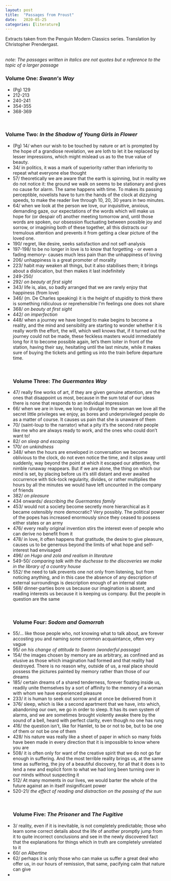 ```yaml
---
layout: post
title:  "Passages from Proust"
date:   2020-05-25
categories: [literature]
---
```


Extracts taken from the Penguin Modern Classics series. Translation by Christopher Prendergast.

<br>
<i> note: The passages written in italics are not quotes but a reference to the topic of a larger passage </i>

<h3>Volume One: <i>Swann's Way</i></h3>
<ul>
  <li>(Pg) 129</li>
  <li>212-213</li>
  <li>240-241</li>
  <li>354-355</li>
  <li>368-369</li>
</ul>
<br>

<h3>Volume Two: <i>In the Shadow of Young Girls in Flower</i></h3>
<ul>
<li>(Pg) 14/ when our wish to be touched by nature or art is prompted by the hope of a grandiose revelation, we are loth to let it be replaced by lesser impressions, which might mislead us as to the true value of beauty.</li>
<li>34/ in politics, it was a mark of superiority rather than inferiority to repeat what everyone else thought</li>
<li>57/ theoretically we are aware that the earth is spinning, but in reality we do not notice it: the ground we walk on seems to be stationary and gives no cause for alarm. The same happens with time. To makes its passing perceptible, novelists have to turn the hands of the clock at dizzying speeds, to make the reader live through 10, 20, 30 years in two minutes.</li>
<li>64/ when we look at the person we love, our inquisitive, anxious, demanding gaze, our expectations of the words which will make us hope for (or despair of) another meeting tomorrow and, until those words are spoken, our obsession fluctuating between possible joy and sorrow, or imagining both of these together, all this distracts our tremulous attention and prevents it from getting a clear picture of the loved one.</li>
<li>190/ regret, like desire, seeks satisfaction and not self-analysis</li>
<li>197-198/ to be no longer in love is to know that forgetting - or even a fading memory- causes much less pain than the unhappiness of loving</li>
<li>206/ unhappiness is a great promoter of morality</li>
<li>223/ habit may weaken all things, but it also stabilises them; it brings about a dislocation, but then makes it last indefinitely</li>
<li>249-250/</li>
<li>292/ <i>on beauty at first sight</i></li>
<li>343/ life is, alas, so badly arranged that we are rarely enjoy that happiness (from love)</li>
<li>346/ (m. De Charles speaking) it is the height of stupidity to think there is something ridiculous or reprehensible I’m feelings one does not share</li>
<li>368/ <i>on beauty at first sight</i></li>
<li>442/ <i>on imperfection</i></li>
<li>448/ when a journey we have longed to make begins to become a reality, and the mind and sensibility are starting to wonder whether it is really worth the effort, the will, which well knows that, if it turned out the journey could not be made, these feckless masters would immediately long for it to become possible again, let’s them loiter in front of the station, having their say, hesitating until the last minute, while it makes sure of buying the tickets and getting us into the train before departure time.</li>
</ul>

<br>
<ul>
<h3>Volume Three: <i>The Guermantes Way</i></h3>
<li>47/ really fine works of art, if they are given genuine attention, are the ones that disappoint us most, because in the sum total of our ideas there is none that responds to an individual impression</li>
<li>66/ when we are in love, we long to divulge to the woman we love all the secret little privileges we enjoy, as bores and underprivileged people do as a matter of course. It causes us pain that she is unaware of them</li>
<li>70/ (saint-loup to the narrator) what a pity it’s the second rate people like me who are always ready to work, and the ones who could don’t want to!</li>
<li>82/ <i>on sleep and escaping</i></li>
<li>170/ <i>on unkindness</i></li>
<li>348/ when the hours are enveloped in conversation we become oblivious to the clock, do not even notice the time, and it slips away until suddenly, way beyond the point at which it escaped our attention, the nimble runaway reappears. But if we are alone, the thing on which our mind is set, by placing before us it’s still distant and ever awaited occurrence with tick-tock regularity, divides, or rather multiplies the hours by all the minutes we would have left uncounted in the company of friends</li>
<li>382/ <i>on pleasure</i></li>
<li>434 onwards/ <i>describing the Guermantes family </i></li>
<li>453/ would not a society become secretly more hierarchical as it became ostensibly more democratic? Very possibly. The political power of the popes has increased enormously since they ceased to possess either states or an army</li>
<li>476/ every really original invention stirs the interest even of people who can derive no benefit from it</li>
<li>478/ in love, it often happens that gratitude, the desire to give pleasure, causes us to be generous beyond the limits of what hope and self-interest had envisaged</li>
<li>496/ <i>on Hugo and zola and realism in literature</i></li>
<li>549-50/ <i>comparing talk with the duchesse to the discoveries we make in the library of a country house</i></li>
<li>552/ the need to talk prevents one not only from listening, but from noticing anything, and in this case the absence of any description of external surroundings is description enough of an internal state</li>
<li>568/ dinner-parties bore us because our imagination is absent, and reading interests us because it is keeping us company. But the people in question are the same</li>
</ul>

<br>
<ul>
<h3>Volume Four: <i>Sodom and Gomorrah</i></h3>
<li>55/... like those people who, not knowing what to talk about, are forever accosting you and naming some common acquaintance, often very vague</li>
<li>95/ <i>on his change of attitude to Swann (wonderful passage)</i>
</li>
<li>154/ the images chosen by memory are as arbitrary, as confined and as elusive as those which imagination had formed and that reality had destroyed. There is no reason why, outside of us, a real place should possess the pictures painted by memory rather than those of our dreams
</li>
<li>185/ certain dreams of a shared tenderness, forever floating inside us, readily unite themselves by a sort of affinity to the memory of a woman with whom we have experienced pleasure
</li>
<li> 233/ it is human to seek out sorrow and at once be delivered from it
</li>
<li> 376/ sleep, which is like a second apartment that we have, into which, abandoning our own, we go in order to sleep. It has its own system of alarms, and we are sometimes brought violently awake there by the sound of a bell, heard with perfect clarity, even though no one has rung
</li>
<li> 416/ the question isn't, like for Hamlet, to be or not to be, but to be one of them or not be one of them
</li>
<li> 428/ his nature was really like a sheet of paper in which so many folds have been made in every direction that it is impossible to know where you are
</li>
<li> 508/ it is often only for want of the creative spirit that we do not go far enough in suffering. And the most terrible reality brings us, at the same time as suffering, the joy of a beautiful discovery, for all that it does is to lend a new and explicit form to what we had long been turning over in our minds without suspecting it
</li>
<li> 512/ At many moments in our lives, we would barter the whole of the future against an in itself insignificant power
</li>
<li> 520-21/ <i>the effect of reading and distraction on the passing of the sun </i>
</li>
</ul>


<br>
<ul>
<h3>Volume Five: <i>The Prisoner</i> and <i>The Fugitive</i></h3>
<li>3/ reality, even if it is inevitable, is not completely predictable; those who learn some correct details about the life of another promptly jump from it to quite incorrect conclusions and see in the newly discovered fact that the explanations for things which in truth are completely unrelated to it</li>
<li>60/ <i>on Albertine</i></li>
<li>62/ perhaps it is only those who can make us suffer a great deal who offer us, in our hours of remission, that same, pacifying calm that nature can give</li>
<li></li>
</ul>
